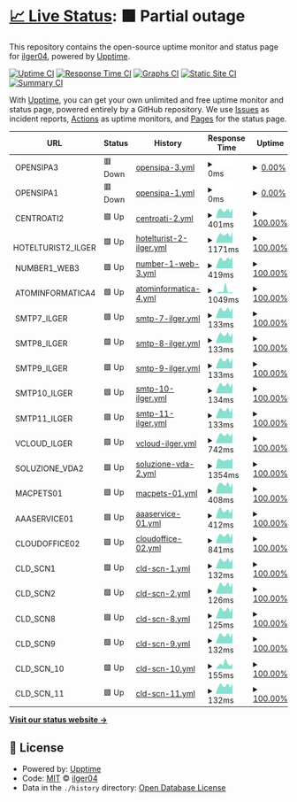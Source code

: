 # [📈 Live Status](https://ilger04.github.io/Uptime): <!--live status--> **🟧 Partial outage**

This repository contains the open-source uptime monitor and status page for [ilger04](https://ilger04.github.io/Uptime), powered by [Upptime](https://github.com/upptime/upptime).

[![Uptime CI](https://github.com/ilger04/Uptime/workflows/Uptime%20CI/badge.svg)](https://github.com/ilger04/Uptime/actions?query=workflow%3A%22Uptime+CI%22)
[![Response Time CI](https://github.com/ilger04/Uptime/workflows/Response%20Time%20CI/badge.svg)](https://github.com/ilger04/Uptime/actions?query=workflow%3A%22Response+Time+CI%22)
[![Graphs CI](https://github.com/ilger04/Uptime/workflows/Graphs%20CI/badge.svg)](https://github.com/ilger04/Uptime/actions?query=workflow%3A%22Graphs+CI%22)
[![Static Site CI](https://github.com/ilger04/Uptime/workflows/Static%20Site%20CI/badge.svg)](https://github.com/ilger04/Uptime/actions?query=workflow%3A%22Static+Site+CI%22)
[![Summary CI](https://github.com/ilger04/Uptime/workflows/Summary%20CI/badge.svg)](https://github.com/ilger04/Uptime/actions?query=workflow%3A%22Summary+CI%22)

With [Upptime](https://upptime.js.org), you can get your own unlimited and free uptime monitor and status page, powered entirely by a GitHub repository. We use [Issues](https://github.com/ilger04/Uptime/issues) as incident reports, [Actions](https://github.com/ilger04/Uptime/actions) as uptime monitors, and [Pages](https://ilger04.github.io/Uptime) for the status page.

<!--start: status pages-->
<!-- This summary is generated by Upptime (https://github.com/upptime/upptime) -->
<!-- Do not edit this manually, your changes will be overwritten -->
<!-- prettier-ignore -->
| URL | Status | History | Response Time | Uptime |
| --- | ------ | ------- | ------------- | ------ |
| <img alt="" src="https://icons.duckduckgo.com/ip3/null.ico" height="13"> OPENSIPA3 | 🟥 Down | [opensipa-3.yml](https://github.com/ilger04/Uptime/commits/HEAD/history/opensipa-3.yml) | <details><summary><img alt="Response time graph" src="./graphs/opensipa-3/response-time-week.png" height="20"> 0ms</summary><br><a href="https://ilger04.github.io/Uptime/history/opensipa-3"><img alt="Response time 1653" src="https://img.shields.io/endpoint?url=https%3A%2F%2Fraw.githubusercontent.com%2Filger04%2FUptime%2FHEAD%2Fapi%2Fopensipa-3%2Fresponse-time.json"></a><br><a href="https://ilger04.github.io/Uptime/history/opensipa-3"><img alt="24-hour response time 0" src="https://img.shields.io/endpoint?url=https%3A%2F%2Fraw.githubusercontent.com%2Filger04%2FUptime%2FHEAD%2Fapi%2Fopensipa-3%2Fresponse-time-day.json"></a><br><a href="https://ilger04.github.io/Uptime/history/opensipa-3"><img alt="7-day response time 0" src="https://img.shields.io/endpoint?url=https%3A%2F%2Fraw.githubusercontent.com%2Filger04%2FUptime%2FHEAD%2Fapi%2Fopensipa-3%2Fresponse-time-week.json"></a><br><a href="https://ilger04.github.io/Uptime/history/opensipa-3"><img alt="30-day response time 0" src="https://img.shields.io/endpoint?url=https%3A%2F%2Fraw.githubusercontent.com%2Filger04%2FUptime%2FHEAD%2Fapi%2Fopensipa-3%2Fresponse-time-month.json"></a><br><a href="https://ilger04.github.io/Uptime/history/opensipa-3"><img alt="1-year response time 1799" src="https://img.shields.io/endpoint?url=https%3A%2F%2Fraw.githubusercontent.com%2Filger04%2FUptime%2FHEAD%2Fapi%2Fopensipa-3%2Fresponse-time-year.json"></a></details> | <details><summary><a href="https://ilger04.github.io/Uptime/history/opensipa-3">0.00%</a></summary><a href="https://ilger04.github.io/Uptime/history/opensipa-3"><img alt="All-time uptime 26.73%" src="https://img.shields.io/endpoint?url=https%3A%2F%2Fraw.githubusercontent.com%2Filger04%2FUptime%2FHEAD%2Fapi%2Fopensipa-3%2Fuptime.json"></a><br><a href="https://ilger04.github.io/Uptime/history/opensipa-3"><img alt="24-hour uptime 0.00%" src="https://img.shields.io/endpoint?url=https%3A%2F%2Fraw.githubusercontent.com%2Filger04%2FUptime%2FHEAD%2Fapi%2Fopensipa-3%2Fuptime-day.json"></a><br><a href="https://ilger04.github.io/Uptime/history/opensipa-3"><img alt="7-day uptime 0.00%" src="https://img.shields.io/endpoint?url=https%3A%2F%2Fraw.githubusercontent.com%2Filger04%2FUptime%2FHEAD%2Fapi%2Fopensipa-3%2Fuptime-week.json"></a><br><a href="https://ilger04.github.io/Uptime/history/opensipa-3"><img alt="30-day uptime 1.38%" src="https://img.shields.io/endpoint?url=https%3A%2F%2Fraw.githubusercontent.com%2Filger04%2FUptime%2FHEAD%2Fapi%2Fopensipa-3%2Fuptime-month.json"></a><br><a href="https://ilger04.github.io/Uptime/history/opensipa-3"><img alt="1-year uptime 0.39%" src="https://img.shields.io/endpoint?url=https%3A%2F%2Fraw.githubusercontent.com%2Filger04%2FUptime%2FHEAD%2Fapi%2Fopensipa-3%2Fuptime-year.json"></a></details>
| <img alt="" src="https://icons.duckduckgo.com/ip3/null.ico" height="13"> OPENSIPA1 | 🟥 Down | [opensipa-1.yml](https://github.com/ilger04/Uptime/commits/HEAD/history/opensipa-1.yml) | <details><summary><img alt="Response time graph" src="./graphs/opensipa-1/response-time-week.png" height="20"> 0ms</summary><br><a href="https://ilger04.github.io/Uptime/history/opensipa-1"><img alt="Response time 500" src="https://img.shields.io/endpoint?url=https%3A%2F%2Fraw.githubusercontent.com%2Filger04%2FUptime%2FHEAD%2Fapi%2Fopensipa-1%2Fresponse-time.json"></a><br><a href="https://ilger04.github.io/Uptime/history/opensipa-1"><img alt="24-hour response time 0" src="https://img.shields.io/endpoint?url=https%3A%2F%2Fraw.githubusercontent.com%2Filger04%2FUptime%2FHEAD%2Fapi%2Fopensipa-1%2Fresponse-time-day.json"></a><br><a href="https://ilger04.github.io/Uptime/history/opensipa-1"><img alt="7-day response time 0" src="https://img.shields.io/endpoint?url=https%3A%2F%2Fraw.githubusercontent.com%2Filger04%2FUptime%2FHEAD%2Fapi%2Fopensipa-1%2Fresponse-time-week.json"></a><br><a href="https://ilger04.github.io/Uptime/history/opensipa-1"><img alt="30-day response time 0" src="https://img.shields.io/endpoint?url=https%3A%2F%2Fraw.githubusercontent.com%2Filger04%2FUptime%2FHEAD%2Fapi%2Fopensipa-1%2Fresponse-time-month.json"></a><br><a href="https://ilger04.github.io/Uptime/history/opensipa-1"><img alt="1-year response time 485" src="https://img.shields.io/endpoint?url=https%3A%2F%2Fraw.githubusercontent.com%2Filger04%2FUptime%2FHEAD%2Fapi%2Fopensipa-1%2Fresponse-time-year.json"></a></details> | <details><summary><a href="https://ilger04.github.io/Uptime/history/opensipa-1">0.00%</a></summary><a href="https://ilger04.github.io/Uptime/history/opensipa-1"><img alt="All-time uptime 42.83%" src="https://img.shields.io/endpoint?url=https%3A%2F%2Fraw.githubusercontent.com%2Filger04%2FUptime%2FHEAD%2Fapi%2Fopensipa-1%2Fuptime.json"></a><br><a href="https://ilger04.github.io/Uptime/history/opensipa-1"><img alt="24-hour uptime 0.00%" src="https://img.shields.io/endpoint?url=https%3A%2F%2Fraw.githubusercontent.com%2Filger04%2FUptime%2FHEAD%2Fapi%2Fopensipa-1%2Fuptime-day.json"></a><br><a href="https://ilger04.github.io/Uptime/history/opensipa-1"><img alt="7-day uptime 0.00%" src="https://img.shields.io/endpoint?url=https%3A%2F%2Fraw.githubusercontent.com%2Filger04%2FUptime%2FHEAD%2Fapi%2Fopensipa-1%2Fuptime-week.json"></a><br><a href="https://ilger04.github.io/Uptime/history/opensipa-1"><img alt="30-day uptime 1.38%" src="https://img.shields.io/endpoint?url=https%3A%2F%2Fraw.githubusercontent.com%2Filger04%2FUptime%2FHEAD%2Fapi%2Fopensipa-1%2Fuptime-month.json"></a><br><a href="https://ilger04.github.io/Uptime/history/opensipa-1"><img alt="1-year uptime 22.28%" src="https://img.shields.io/endpoint?url=https%3A%2F%2Fraw.githubusercontent.com%2Filger04%2FUptime%2FHEAD%2Fapi%2Fopensipa-1%2Fuptime-year.json"></a></details>
| <img alt="" src="https://icons.duckduckgo.com/ip3/null.ico" height="13"> CENTROATI2 | 🟩 Up | [centroati-2.yml](https://github.com/ilger04/Uptime/commits/HEAD/history/centroati-2.yml) | <details><summary><img alt="Response time graph" src="./graphs/centroati-2/response-time-week.png" height="20"> 401ms</summary><br><a href="https://ilger04.github.io/Uptime/history/centroati-2"><img alt="Response time 439" src="https://img.shields.io/endpoint?url=https%3A%2F%2Fraw.githubusercontent.com%2Filger04%2FUptime%2FHEAD%2Fapi%2Fcentroati-2%2Fresponse-time.json"></a><br><a href="https://ilger04.github.io/Uptime/history/centroati-2"><img alt="24-hour response time 308" src="https://img.shields.io/endpoint?url=https%3A%2F%2Fraw.githubusercontent.com%2Filger04%2FUptime%2FHEAD%2Fapi%2Fcentroati-2%2Fresponse-time-day.json"></a><br><a href="https://ilger04.github.io/Uptime/history/centroati-2"><img alt="7-day response time 401" src="https://img.shields.io/endpoint?url=https%3A%2F%2Fraw.githubusercontent.com%2Filger04%2FUptime%2FHEAD%2Fapi%2Fcentroati-2%2Fresponse-time-week.json"></a><br><a href="https://ilger04.github.io/Uptime/history/centroati-2"><img alt="30-day response time 413" src="https://img.shields.io/endpoint?url=https%3A%2F%2Fraw.githubusercontent.com%2Filger04%2FUptime%2FHEAD%2Fapi%2Fcentroati-2%2Fresponse-time-month.json"></a><br><a href="https://ilger04.github.io/Uptime/history/centroati-2"><img alt="1-year response time 425" src="https://img.shields.io/endpoint?url=https%3A%2F%2Fraw.githubusercontent.com%2Filger04%2FUptime%2FHEAD%2Fapi%2Fcentroati-2%2Fresponse-time-year.json"></a></details> | <details><summary><a href="https://ilger04.github.io/Uptime/history/centroati-2">100.00%</a></summary><a href="https://ilger04.github.io/Uptime/history/centroati-2"><img alt="All-time uptime 99.82%" src="https://img.shields.io/endpoint?url=https%3A%2F%2Fraw.githubusercontent.com%2Filger04%2FUptime%2FHEAD%2Fapi%2Fcentroati-2%2Fuptime.json"></a><br><a href="https://ilger04.github.io/Uptime/history/centroati-2"><img alt="24-hour uptime 100.00%" src="https://img.shields.io/endpoint?url=https%3A%2F%2Fraw.githubusercontent.com%2Filger04%2FUptime%2FHEAD%2Fapi%2Fcentroati-2%2Fuptime-day.json"></a><br><a href="https://ilger04.github.io/Uptime/history/centroati-2"><img alt="7-day uptime 100.00%" src="https://img.shields.io/endpoint?url=https%3A%2F%2Fraw.githubusercontent.com%2Filger04%2FUptime%2FHEAD%2Fapi%2Fcentroati-2%2Fuptime-week.json"></a><br><a href="https://ilger04.github.io/Uptime/history/centroati-2"><img alt="30-day uptime 100.00%" src="https://img.shields.io/endpoint?url=https%3A%2F%2Fraw.githubusercontent.com%2Filger04%2FUptime%2FHEAD%2Fapi%2Fcentroati-2%2Fuptime-month.json"></a><br><a href="https://ilger04.github.io/Uptime/history/centroati-2"><img alt="1-year uptime 99.75%" src="https://img.shields.io/endpoint?url=https%3A%2F%2Fraw.githubusercontent.com%2Filger04%2FUptime%2FHEAD%2Fapi%2Fcentroati-2%2Fuptime-year.json"></a></details>
| <img alt="" src="https://icons.duckduckgo.com/ip3/null.ico" height="13"> HOTELTURIST2_ILGER | 🟩 Up | [hotelturist-2-ilger.yml](https://github.com/ilger04/Uptime/commits/HEAD/history/hotelturist-2-ilger.yml) | <details><summary><img alt="Response time graph" src="./graphs/hotelturist-2-ilger/response-time-week.png" height="20"> 1171ms</summary><br><a href="https://ilger04.github.io/Uptime/history/hotelturist-2-ilger"><img alt="Response time 1132" src="https://img.shields.io/endpoint?url=https%3A%2F%2Fraw.githubusercontent.com%2Filger04%2FUptime%2FHEAD%2Fapi%2Fhotelturist-2-ilger%2Fresponse-time.json"></a><br><a href="https://ilger04.github.io/Uptime/history/hotelturist-2-ilger"><img alt="24-hour response time 921" src="https://img.shields.io/endpoint?url=https%3A%2F%2Fraw.githubusercontent.com%2Filger04%2FUptime%2FHEAD%2Fapi%2Fhotelturist-2-ilger%2Fresponse-time-day.json"></a><br><a href="https://ilger04.github.io/Uptime/history/hotelturist-2-ilger"><img alt="7-day response time 1171" src="https://img.shields.io/endpoint?url=https%3A%2F%2Fraw.githubusercontent.com%2Filger04%2FUptime%2FHEAD%2Fapi%2Fhotelturist-2-ilger%2Fresponse-time-week.json"></a><br><a href="https://ilger04.github.io/Uptime/history/hotelturist-2-ilger"><img alt="30-day response time 1102" src="https://img.shields.io/endpoint?url=https%3A%2F%2Fraw.githubusercontent.com%2Filger04%2FUptime%2FHEAD%2Fapi%2Fhotelturist-2-ilger%2Fresponse-time-month.json"></a><br><a href="https://ilger04.github.io/Uptime/history/hotelturist-2-ilger"><img alt="1-year response time 1121" src="https://img.shields.io/endpoint?url=https%3A%2F%2Fraw.githubusercontent.com%2Filger04%2FUptime%2FHEAD%2Fapi%2Fhotelturist-2-ilger%2Fresponse-time-year.json"></a></details> | <details><summary><a href="https://ilger04.github.io/Uptime/history/hotelturist-2-ilger">100.00%</a></summary><a href="https://ilger04.github.io/Uptime/history/hotelturist-2-ilger"><img alt="All-time uptime 99.73%" src="https://img.shields.io/endpoint?url=https%3A%2F%2Fraw.githubusercontent.com%2Filger04%2FUptime%2FHEAD%2Fapi%2Fhotelturist-2-ilger%2Fuptime.json"></a><br><a href="https://ilger04.github.io/Uptime/history/hotelturist-2-ilger"><img alt="24-hour uptime 100.00%" src="https://img.shields.io/endpoint?url=https%3A%2F%2Fraw.githubusercontent.com%2Filger04%2FUptime%2FHEAD%2Fapi%2Fhotelturist-2-ilger%2Fuptime-day.json"></a><br><a href="https://ilger04.github.io/Uptime/history/hotelturist-2-ilger"><img alt="7-day uptime 100.00%" src="https://img.shields.io/endpoint?url=https%3A%2F%2Fraw.githubusercontent.com%2Filger04%2FUptime%2FHEAD%2Fapi%2Fhotelturist-2-ilger%2Fuptime-week.json"></a><br><a href="https://ilger04.github.io/Uptime/history/hotelturist-2-ilger"><img alt="30-day uptime 100.00%" src="https://img.shields.io/endpoint?url=https%3A%2F%2Fraw.githubusercontent.com%2Filger04%2FUptime%2FHEAD%2Fapi%2Fhotelturist-2-ilger%2Fuptime-month.json"></a><br><a href="https://ilger04.github.io/Uptime/history/hotelturist-2-ilger"><img alt="1-year uptime 99.63%" src="https://img.shields.io/endpoint?url=https%3A%2F%2Fraw.githubusercontent.com%2Filger04%2FUptime%2FHEAD%2Fapi%2Fhotelturist-2-ilger%2Fuptime-year.json"></a></details>
| <img alt="" src="https://icons.duckduckgo.com/ip3/null.ico" height="13"> NUMBER1_WEB3 | 🟩 Up | [number-1-web-3.yml](https://github.com/ilger04/Uptime/commits/HEAD/history/number-1-web-3.yml) | <details><summary><img alt="Response time graph" src="./graphs/number-1-web-3/response-time-week.png" height="20"> 419ms</summary><br><a href="https://ilger04.github.io/Uptime/history/number-1-web-3"><img alt="Response time 444" src="https://img.shields.io/endpoint?url=https%3A%2F%2Fraw.githubusercontent.com%2Filger04%2FUptime%2FHEAD%2Fapi%2Fnumber-1-web-3%2Fresponse-time.json"></a><br><a href="https://ilger04.github.io/Uptime/history/number-1-web-3"><img alt="24-hour response time 391" src="https://img.shields.io/endpoint?url=https%3A%2F%2Fraw.githubusercontent.com%2Filger04%2FUptime%2FHEAD%2Fapi%2Fnumber-1-web-3%2Fresponse-time-day.json"></a><br><a href="https://ilger04.github.io/Uptime/history/number-1-web-3"><img alt="7-day response time 419" src="https://img.shields.io/endpoint?url=https%3A%2F%2Fraw.githubusercontent.com%2Filger04%2FUptime%2FHEAD%2Fapi%2Fnumber-1-web-3%2Fresponse-time-week.json"></a><br><a href="https://ilger04.github.io/Uptime/history/number-1-web-3"><img alt="30-day response time 424" src="https://img.shields.io/endpoint?url=https%3A%2F%2Fraw.githubusercontent.com%2Filger04%2FUptime%2FHEAD%2Fapi%2Fnumber-1-web-3%2Fresponse-time-month.json"></a><br><a href="https://ilger04.github.io/Uptime/history/number-1-web-3"><img alt="1-year response time 426" src="https://img.shields.io/endpoint?url=https%3A%2F%2Fraw.githubusercontent.com%2Filger04%2FUptime%2FHEAD%2Fapi%2Fnumber-1-web-3%2Fresponse-time-year.json"></a></details> | <details><summary><a href="https://ilger04.github.io/Uptime/history/number-1-web-3">100.00%</a></summary><a href="https://ilger04.github.io/Uptime/history/number-1-web-3"><img alt="All-time uptime 99.85%" src="https://img.shields.io/endpoint?url=https%3A%2F%2Fraw.githubusercontent.com%2Filger04%2FUptime%2FHEAD%2Fapi%2Fnumber-1-web-3%2Fuptime.json"></a><br><a href="https://ilger04.github.io/Uptime/history/number-1-web-3"><img alt="24-hour uptime 100.00%" src="https://img.shields.io/endpoint?url=https%3A%2F%2Fraw.githubusercontent.com%2Filger04%2FUptime%2FHEAD%2Fapi%2Fnumber-1-web-3%2Fuptime-day.json"></a><br><a href="https://ilger04.github.io/Uptime/history/number-1-web-3"><img alt="7-day uptime 100.00%" src="https://img.shields.io/endpoint?url=https%3A%2F%2Fraw.githubusercontent.com%2Filger04%2FUptime%2FHEAD%2Fapi%2Fnumber-1-web-3%2Fuptime-week.json"></a><br><a href="https://ilger04.github.io/Uptime/history/number-1-web-3"><img alt="30-day uptime 100.00%" src="https://img.shields.io/endpoint?url=https%3A%2F%2Fraw.githubusercontent.com%2Filger04%2FUptime%2FHEAD%2Fapi%2Fnumber-1-web-3%2Fuptime-month.json"></a><br><a href="https://ilger04.github.io/Uptime/history/number-1-web-3"><img alt="1-year uptime 99.80%" src="https://img.shields.io/endpoint?url=https%3A%2F%2Fraw.githubusercontent.com%2Filger04%2FUptime%2FHEAD%2Fapi%2Fnumber-1-web-3%2Fuptime-year.json"></a></details>
| <img alt="" src="https://icons.duckduckgo.com/ip3/null.ico" height="13"> ATOMINFORMATICA4 | 🟩 Up | [atominformatica-4.yml](https://github.com/ilger04/Uptime/commits/HEAD/history/atominformatica-4.yml) | <details><summary><img alt="Response time graph" src="./graphs/atominformatica-4/response-time-week.png" height="20"> 1049ms</summary><br><a href="https://ilger04.github.io/Uptime/history/atominformatica-4"><img alt="Response time 1207" src="https://img.shields.io/endpoint?url=https%3A%2F%2Fraw.githubusercontent.com%2Filger04%2FUptime%2FHEAD%2Fapi%2Fatominformatica-4%2Fresponse-time.json"></a><br><a href="https://ilger04.github.io/Uptime/history/atominformatica-4"><img alt="24-hour response time 461" src="https://img.shields.io/endpoint?url=https%3A%2F%2Fraw.githubusercontent.com%2Filger04%2FUptime%2FHEAD%2Fapi%2Fatominformatica-4%2Fresponse-time-day.json"></a><br><a href="https://ilger04.github.io/Uptime/history/atominformatica-4"><img alt="7-day response time 1049" src="https://img.shields.io/endpoint?url=https%3A%2F%2Fraw.githubusercontent.com%2Filger04%2FUptime%2FHEAD%2Fapi%2Fatominformatica-4%2Fresponse-time-week.json"></a><br><a href="https://ilger04.github.io/Uptime/history/atominformatica-4"><img alt="30-day response time 578" src="https://img.shields.io/endpoint?url=https%3A%2F%2Fraw.githubusercontent.com%2Filger04%2FUptime%2FHEAD%2Fapi%2Fatominformatica-4%2Fresponse-time-month.json"></a><br><a href="https://ilger04.github.io/Uptime/history/atominformatica-4"><img alt="1-year response time 932" src="https://img.shields.io/endpoint?url=https%3A%2F%2Fraw.githubusercontent.com%2Filger04%2FUptime%2FHEAD%2Fapi%2Fatominformatica-4%2Fresponse-time-year.json"></a></details> | <details><summary><a href="https://ilger04.github.io/Uptime/history/atominformatica-4">100.00%</a></summary><a href="https://ilger04.github.io/Uptime/history/atominformatica-4"><img alt="All-time uptime 99.81%" src="https://img.shields.io/endpoint?url=https%3A%2F%2Fraw.githubusercontent.com%2Filger04%2FUptime%2FHEAD%2Fapi%2Fatominformatica-4%2Fuptime.json"></a><br><a href="https://ilger04.github.io/Uptime/history/atominformatica-4"><img alt="24-hour uptime 100.00%" src="https://img.shields.io/endpoint?url=https%3A%2F%2Fraw.githubusercontent.com%2Filger04%2FUptime%2FHEAD%2Fapi%2Fatominformatica-4%2Fuptime-day.json"></a><br><a href="https://ilger04.github.io/Uptime/history/atominformatica-4"><img alt="7-day uptime 100.00%" src="https://img.shields.io/endpoint?url=https%3A%2F%2Fraw.githubusercontent.com%2Filger04%2FUptime%2FHEAD%2Fapi%2Fatominformatica-4%2Fuptime-week.json"></a><br><a href="https://ilger04.github.io/Uptime/history/atominformatica-4"><img alt="30-day uptime 100.00%" src="https://img.shields.io/endpoint?url=https%3A%2F%2Fraw.githubusercontent.com%2Filger04%2FUptime%2FHEAD%2Fapi%2Fatominformatica-4%2Fuptime-month.json"></a><br><a href="https://ilger04.github.io/Uptime/history/atominformatica-4"><img alt="1-year uptime 99.75%" src="https://img.shields.io/endpoint?url=https%3A%2F%2Fraw.githubusercontent.com%2Filger04%2FUptime%2FHEAD%2Fapi%2Fatominformatica-4%2Fuptime-year.json"></a></details>
| <img alt="" src="https://icons.duckduckgo.com/ip3/null.ico" height="13"> SMTP7_ILGER | 🟩 Up | [smtp-7-ilger.yml](https://github.com/ilger04/Uptime/commits/HEAD/history/smtp-7-ilger.yml) | <details><summary><img alt="Response time graph" src="./graphs/smtp-7-ilger/response-time-week.png" height="20"> 133ms</summary><br><a href="https://ilger04.github.io/Uptime/history/smtp-7-ilger"><img alt="Response time 156" src="https://img.shields.io/endpoint?url=https%3A%2F%2Fraw.githubusercontent.com%2Filger04%2FUptime%2FHEAD%2Fapi%2Fsmtp-7-ilger%2Fresponse-time.json"></a><br><a href="https://ilger04.github.io/Uptime/history/smtp-7-ilger"><img alt="24-hour response time 95" src="https://img.shields.io/endpoint?url=https%3A%2F%2Fraw.githubusercontent.com%2Filger04%2FUptime%2FHEAD%2Fapi%2Fsmtp-7-ilger%2Fresponse-time-day.json"></a><br><a href="https://ilger04.github.io/Uptime/history/smtp-7-ilger"><img alt="7-day response time 133" src="https://img.shields.io/endpoint?url=https%3A%2F%2Fraw.githubusercontent.com%2Filger04%2FUptime%2FHEAD%2Fapi%2Fsmtp-7-ilger%2Fresponse-time-week.json"></a><br><a href="https://ilger04.github.io/Uptime/history/smtp-7-ilger"><img alt="30-day response time 127" src="https://img.shields.io/endpoint?url=https%3A%2F%2Fraw.githubusercontent.com%2Filger04%2FUptime%2FHEAD%2Fapi%2Fsmtp-7-ilger%2Fresponse-time-month.json"></a><br><a href="https://ilger04.github.io/Uptime/history/smtp-7-ilger"><img alt="1-year response time 126" src="https://img.shields.io/endpoint?url=https%3A%2F%2Fraw.githubusercontent.com%2Filger04%2FUptime%2FHEAD%2Fapi%2Fsmtp-7-ilger%2Fresponse-time-year.json"></a></details> | <details><summary><a href="https://ilger04.github.io/Uptime/history/smtp-7-ilger">100.00%</a></summary><a href="https://ilger04.github.io/Uptime/history/smtp-7-ilger"><img alt="All-time uptime 99.85%" src="https://img.shields.io/endpoint?url=https%3A%2F%2Fraw.githubusercontent.com%2Filger04%2FUptime%2FHEAD%2Fapi%2Fsmtp-7-ilger%2Fuptime.json"></a><br><a href="https://ilger04.github.io/Uptime/history/smtp-7-ilger"><img alt="24-hour uptime 100.00%" src="https://img.shields.io/endpoint?url=https%3A%2F%2Fraw.githubusercontent.com%2Filger04%2FUptime%2FHEAD%2Fapi%2Fsmtp-7-ilger%2Fuptime-day.json"></a><br><a href="https://ilger04.github.io/Uptime/history/smtp-7-ilger"><img alt="7-day uptime 100.00%" src="https://img.shields.io/endpoint?url=https%3A%2F%2Fraw.githubusercontent.com%2Filger04%2FUptime%2FHEAD%2Fapi%2Fsmtp-7-ilger%2Fuptime-week.json"></a><br><a href="https://ilger04.github.io/Uptime/history/smtp-7-ilger"><img alt="30-day uptime 100.00%" src="https://img.shields.io/endpoint?url=https%3A%2F%2Fraw.githubusercontent.com%2Filger04%2FUptime%2FHEAD%2Fapi%2Fsmtp-7-ilger%2Fuptime-month.json"></a><br><a href="https://ilger04.github.io/Uptime/history/smtp-7-ilger"><img alt="1-year uptime 99.80%" src="https://img.shields.io/endpoint?url=https%3A%2F%2Fraw.githubusercontent.com%2Filger04%2FUptime%2FHEAD%2Fapi%2Fsmtp-7-ilger%2Fuptime-year.json"></a></details>
| <img alt="" src="https://icons.duckduckgo.com/ip3/null.ico" height="13"> SMTP8_ILGER | 🟩 Up | [smtp-8-ilger.yml](https://github.com/ilger04/Uptime/commits/HEAD/history/smtp-8-ilger.yml) | <details><summary><img alt="Response time graph" src="./graphs/smtp-8-ilger/response-time-week.png" height="20"> 133ms</summary><br><a href="https://ilger04.github.io/Uptime/history/smtp-8-ilger"><img alt="Response time 154" src="https://img.shields.io/endpoint?url=https%3A%2F%2Fraw.githubusercontent.com%2Filger04%2FUptime%2FHEAD%2Fapi%2Fsmtp-8-ilger%2Fresponse-time.json"></a><br><a href="https://ilger04.github.io/Uptime/history/smtp-8-ilger"><img alt="24-hour response time 97" src="https://img.shields.io/endpoint?url=https%3A%2F%2Fraw.githubusercontent.com%2Filger04%2FUptime%2FHEAD%2Fapi%2Fsmtp-8-ilger%2Fresponse-time-day.json"></a><br><a href="https://ilger04.github.io/Uptime/history/smtp-8-ilger"><img alt="7-day response time 133" src="https://img.shields.io/endpoint?url=https%3A%2F%2Fraw.githubusercontent.com%2Filger04%2FUptime%2FHEAD%2Fapi%2Fsmtp-8-ilger%2Fresponse-time-week.json"></a><br><a href="https://ilger04.github.io/Uptime/history/smtp-8-ilger"><img alt="30-day response time 127" src="https://img.shields.io/endpoint?url=https%3A%2F%2Fraw.githubusercontent.com%2Filger04%2FUptime%2FHEAD%2Fapi%2Fsmtp-8-ilger%2Fresponse-time-month.json"></a><br><a href="https://ilger04.github.io/Uptime/history/smtp-8-ilger"><img alt="1-year response time 126" src="https://img.shields.io/endpoint?url=https%3A%2F%2Fraw.githubusercontent.com%2Filger04%2FUptime%2FHEAD%2Fapi%2Fsmtp-8-ilger%2Fresponse-time-year.json"></a></details> | <details><summary><a href="https://ilger04.github.io/Uptime/history/smtp-8-ilger">100.00%</a></summary><a href="https://ilger04.github.io/Uptime/history/smtp-8-ilger"><img alt="All-time uptime 99.84%" src="https://img.shields.io/endpoint?url=https%3A%2F%2Fraw.githubusercontent.com%2Filger04%2FUptime%2FHEAD%2Fapi%2Fsmtp-8-ilger%2Fuptime.json"></a><br><a href="https://ilger04.github.io/Uptime/history/smtp-8-ilger"><img alt="24-hour uptime 100.00%" src="https://img.shields.io/endpoint?url=https%3A%2F%2Fraw.githubusercontent.com%2Filger04%2FUptime%2FHEAD%2Fapi%2Fsmtp-8-ilger%2Fuptime-day.json"></a><br><a href="https://ilger04.github.io/Uptime/history/smtp-8-ilger"><img alt="7-day uptime 100.00%" src="https://img.shields.io/endpoint?url=https%3A%2F%2Fraw.githubusercontent.com%2Filger04%2FUptime%2FHEAD%2Fapi%2Fsmtp-8-ilger%2Fuptime-week.json"></a><br><a href="https://ilger04.github.io/Uptime/history/smtp-8-ilger"><img alt="30-day uptime 100.00%" src="https://img.shields.io/endpoint?url=https%3A%2F%2Fraw.githubusercontent.com%2Filger04%2FUptime%2FHEAD%2Fapi%2Fsmtp-8-ilger%2Fuptime-month.json"></a><br><a href="https://ilger04.github.io/Uptime/history/smtp-8-ilger"><img alt="1-year uptime 99.78%" src="https://img.shields.io/endpoint?url=https%3A%2F%2Fraw.githubusercontent.com%2Filger04%2FUptime%2FHEAD%2Fapi%2Fsmtp-8-ilger%2Fuptime-year.json"></a></details>
| <img alt="" src="https://icons.duckduckgo.com/ip3/null.ico" height="13"> SMTP9_ILGER | 🟩 Up | [smtp-9-ilger.yml](https://github.com/ilger04/Uptime/commits/HEAD/history/smtp-9-ilger.yml) | <details><summary><img alt="Response time graph" src="./graphs/smtp-9-ilger/response-time-week.png" height="20"> 133ms</summary><br><a href="https://ilger04.github.io/Uptime/history/smtp-9-ilger"><img alt="Response time 152" src="https://img.shields.io/endpoint?url=https%3A%2F%2Fraw.githubusercontent.com%2Filger04%2FUptime%2FHEAD%2Fapi%2Fsmtp-9-ilger%2Fresponse-time.json"></a><br><a href="https://ilger04.github.io/Uptime/history/smtp-9-ilger"><img alt="24-hour response time 94" src="https://img.shields.io/endpoint?url=https%3A%2F%2Fraw.githubusercontent.com%2Filger04%2FUptime%2FHEAD%2Fapi%2Fsmtp-9-ilger%2Fresponse-time-day.json"></a><br><a href="https://ilger04.github.io/Uptime/history/smtp-9-ilger"><img alt="7-day response time 133" src="https://img.shields.io/endpoint?url=https%3A%2F%2Fraw.githubusercontent.com%2Filger04%2FUptime%2FHEAD%2Fapi%2Fsmtp-9-ilger%2Fresponse-time-week.json"></a><br><a href="https://ilger04.github.io/Uptime/history/smtp-9-ilger"><img alt="30-day response time 133" src="https://img.shields.io/endpoint?url=https%3A%2F%2Fraw.githubusercontent.com%2Filger04%2FUptime%2FHEAD%2Fapi%2Fsmtp-9-ilger%2Fresponse-time-month.json"></a><br><a href="https://ilger04.github.io/Uptime/history/smtp-9-ilger"><img alt="1-year response time 127" src="https://img.shields.io/endpoint?url=https%3A%2F%2Fraw.githubusercontent.com%2Filger04%2FUptime%2FHEAD%2Fapi%2Fsmtp-9-ilger%2Fresponse-time-year.json"></a></details> | <details><summary><a href="https://ilger04.github.io/Uptime/history/smtp-9-ilger">100.00%</a></summary><a href="https://ilger04.github.io/Uptime/history/smtp-9-ilger"><img alt="All-time uptime 99.84%" src="https://img.shields.io/endpoint?url=https%3A%2F%2Fraw.githubusercontent.com%2Filger04%2FUptime%2FHEAD%2Fapi%2Fsmtp-9-ilger%2Fuptime.json"></a><br><a href="https://ilger04.github.io/Uptime/history/smtp-9-ilger"><img alt="24-hour uptime 100.00%" src="https://img.shields.io/endpoint?url=https%3A%2F%2Fraw.githubusercontent.com%2Filger04%2FUptime%2FHEAD%2Fapi%2Fsmtp-9-ilger%2Fuptime-day.json"></a><br><a href="https://ilger04.github.io/Uptime/history/smtp-9-ilger"><img alt="7-day uptime 100.00%" src="https://img.shields.io/endpoint?url=https%3A%2F%2Fraw.githubusercontent.com%2Filger04%2FUptime%2FHEAD%2Fapi%2Fsmtp-9-ilger%2Fuptime-week.json"></a><br><a href="https://ilger04.github.io/Uptime/history/smtp-9-ilger"><img alt="30-day uptime 100.00%" src="https://img.shields.io/endpoint?url=https%3A%2F%2Fraw.githubusercontent.com%2Filger04%2FUptime%2FHEAD%2Fapi%2Fsmtp-9-ilger%2Fuptime-month.json"></a><br><a href="https://ilger04.github.io/Uptime/history/smtp-9-ilger"><img alt="1-year uptime 99.79%" src="https://img.shields.io/endpoint?url=https%3A%2F%2Fraw.githubusercontent.com%2Filger04%2FUptime%2FHEAD%2Fapi%2Fsmtp-9-ilger%2Fuptime-year.json"></a></details>
| <img alt="" src="https://icons.duckduckgo.com/ip3/null.ico" height="13"> SMTP10_ILGER | 🟩 Up | [smtp-10-ilger.yml](https://github.com/ilger04/Uptime/commits/HEAD/history/smtp-10-ilger.yml) | <details><summary><img alt="Response time graph" src="./graphs/smtp-10-ilger/response-time-week.png" height="20"> 134ms</summary><br><a href="https://ilger04.github.io/Uptime/history/smtp-10-ilger"><img alt="Response time 153" src="https://img.shields.io/endpoint?url=https%3A%2F%2Fraw.githubusercontent.com%2Filger04%2FUptime%2FHEAD%2Fapi%2Fsmtp-10-ilger%2Fresponse-time.json"></a><br><a href="https://ilger04.github.io/Uptime/history/smtp-10-ilger"><img alt="24-hour response time 96" src="https://img.shields.io/endpoint?url=https%3A%2F%2Fraw.githubusercontent.com%2Filger04%2FUptime%2FHEAD%2Fapi%2Fsmtp-10-ilger%2Fresponse-time-day.json"></a><br><a href="https://ilger04.github.io/Uptime/history/smtp-10-ilger"><img alt="7-day response time 134" src="https://img.shields.io/endpoint?url=https%3A%2F%2Fraw.githubusercontent.com%2Filger04%2FUptime%2FHEAD%2Fapi%2Fsmtp-10-ilger%2Fresponse-time-week.json"></a><br><a href="https://ilger04.github.io/Uptime/history/smtp-10-ilger"><img alt="30-day response time 127" src="https://img.shields.io/endpoint?url=https%3A%2F%2Fraw.githubusercontent.com%2Filger04%2FUptime%2FHEAD%2Fapi%2Fsmtp-10-ilger%2Fresponse-time-month.json"></a><br><a href="https://ilger04.github.io/Uptime/history/smtp-10-ilger"><img alt="1-year response time 126" src="https://img.shields.io/endpoint?url=https%3A%2F%2Fraw.githubusercontent.com%2Filger04%2FUptime%2FHEAD%2Fapi%2Fsmtp-10-ilger%2Fresponse-time-year.json"></a></details> | <details><summary><a href="https://ilger04.github.io/Uptime/history/smtp-10-ilger">100.00%</a></summary><a href="https://ilger04.github.io/Uptime/history/smtp-10-ilger"><img alt="All-time uptime 99.85%" src="https://img.shields.io/endpoint?url=https%3A%2F%2Fraw.githubusercontent.com%2Filger04%2FUptime%2FHEAD%2Fapi%2Fsmtp-10-ilger%2Fuptime.json"></a><br><a href="https://ilger04.github.io/Uptime/history/smtp-10-ilger"><img alt="24-hour uptime 100.00%" src="https://img.shields.io/endpoint?url=https%3A%2F%2Fraw.githubusercontent.com%2Filger04%2FUptime%2FHEAD%2Fapi%2Fsmtp-10-ilger%2Fuptime-day.json"></a><br><a href="https://ilger04.github.io/Uptime/history/smtp-10-ilger"><img alt="7-day uptime 100.00%" src="https://img.shields.io/endpoint?url=https%3A%2F%2Fraw.githubusercontent.com%2Filger04%2FUptime%2FHEAD%2Fapi%2Fsmtp-10-ilger%2Fuptime-week.json"></a><br><a href="https://ilger04.github.io/Uptime/history/smtp-10-ilger"><img alt="30-day uptime 100.00%" src="https://img.shields.io/endpoint?url=https%3A%2F%2Fraw.githubusercontent.com%2Filger04%2FUptime%2FHEAD%2Fapi%2Fsmtp-10-ilger%2Fuptime-month.json"></a><br><a href="https://ilger04.github.io/Uptime/history/smtp-10-ilger"><img alt="1-year uptime 99.79%" src="https://img.shields.io/endpoint?url=https%3A%2F%2Fraw.githubusercontent.com%2Filger04%2FUptime%2FHEAD%2Fapi%2Fsmtp-10-ilger%2Fuptime-year.json"></a></details>
| <img alt="" src="https://icons.duckduckgo.com/ip3/null.ico" height="13"> SMTP11_ILGER | 🟩 Up | [smtp-11-ilger.yml](https://github.com/ilger04/Uptime/commits/HEAD/history/smtp-11-ilger.yml) | <details><summary><img alt="Response time graph" src="./graphs/smtp-11-ilger/response-time-week.png" height="20"> 133ms</summary><br><a href="https://ilger04.github.io/Uptime/history/smtp-11-ilger"><img alt="Response time 152" src="https://img.shields.io/endpoint?url=https%3A%2F%2Fraw.githubusercontent.com%2Filger04%2FUptime%2FHEAD%2Fapi%2Fsmtp-11-ilger%2Fresponse-time.json"></a><br><a href="https://ilger04.github.io/Uptime/history/smtp-11-ilger"><img alt="24-hour response time 95" src="https://img.shields.io/endpoint?url=https%3A%2F%2Fraw.githubusercontent.com%2Filger04%2FUptime%2FHEAD%2Fapi%2Fsmtp-11-ilger%2Fresponse-time-day.json"></a><br><a href="https://ilger04.github.io/Uptime/history/smtp-11-ilger"><img alt="7-day response time 133" src="https://img.shields.io/endpoint?url=https%3A%2F%2Fraw.githubusercontent.com%2Filger04%2FUptime%2FHEAD%2Fapi%2Fsmtp-11-ilger%2Fresponse-time-week.json"></a><br><a href="https://ilger04.github.io/Uptime/history/smtp-11-ilger"><img alt="30-day response time 127" src="https://img.shields.io/endpoint?url=https%3A%2F%2Fraw.githubusercontent.com%2Filger04%2FUptime%2FHEAD%2Fapi%2Fsmtp-11-ilger%2Fresponse-time-month.json"></a><br><a href="https://ilger04.github.io/Uptime/history/smtp-11-ilger"><img alt="1-year response time 126" src="https://img.shields.io/endpoint?url=https%3A%2F%2Fraw.githubusercontent.com%2Filger04%2FUptime%2FHEAD%2Fapi%2Fsmtp-11-ilger%2Fresponse-time-year.json"></a></details> | <details><summary><a href="https://ilger04.github.io/Uptime/history/smtp-11-ilger">100.00%</a></summary><a href="https://ilger04.github.io/Uptime/history/smtp-11-ilger"><img alt="All-time uptime 99.85%" src="https://img.shields.io/endpoint?url=https%3A%2F%2Fraw.githubusercontent.com%2Filger04%2FUptime%2FHEAD%2Fapi%2Fsmtp-11-ilger%2Fuptime.json"></a><br><a href="https://ilger04.github.io/Uptime/history/smtp-11-ilger"><img alt="24-hour uptime 100.00%" src="https://img.shields.io/endpoint?url=https%3A%2F%2Fraw.githubusercontent.com%2Filger04%2FUptime%2FHEAD%2Fapi%2Fsmtp-11-ilger%2Fuptime-day.json"></a><br><a href="https://ilger04.github.io/Uptime/history/smtp-11-ilger"><img alt="7-day uptime 100.00%" src="https://img.shields.io/endpoint?url=https%3A%2F%2Fraw.githubusercontent.com%2Filger04%2FUptime%2FHEAD%2Fapi%2Fsmtp-11-ilger%2Fuptime-week.json"></a><br><a href="https://ilger04.github.io/Uptime/history/smtp-11-ilger"><img alt="30-day uptime 100.00%" src="https://img.shields.io/endpoint?url=https%3A%2F%2Fraw.githubusercontent.com%2Filger04%2FUptime%2FHEAD%2Fapi%2Fsmtp-11-ilger%2Fuptime-month.json"></a><br><a href="https://ilger04.github.io/Uptime/history/smtp-11-ilger"><img alt="1-year uptime 99.79%" src="https://img.shields.io/endpoint?url=https%3A%2F%2Fraw.githubusercontent.com%2Filger04%2FUptime%2FHEAD%2Fapi%2Fsmtp-11-ilger%2Fuptime-year.json"></a></details>
| <img alt="" src="https://icons.duckduckgo.com/ip3/null.ico" height="13"> VCLOUD_ILGER | 🟩 Up | [vcloud-ilger.yml](https://github.com/ilger04/Uptime/commits/HEAD/history/vcloud-ilger.yml) | <details><summary><img alt="Response time graph" src="./graphs/vcloud-ilger/response-time-week.png" height="20"> 742ms</summary><br><a href="https://ilger04.github.io/Uptime/history/vcloud-ilger"><img alt="Response time 692" src="https://img.shields.io/endpoint?url=https%3A%2F%2Fraw.githubusercontent.com%2Filger04%2FUptime%2FHEAD%2Fapi%2Fvcloud-ilger%2Fresponse-time.json"></a><br><a href="https://ilger04.github.io/Uptime/history/vcloud-ilger"><img alt="24-hour response time 575" src="https://img.shields.io/endpoint?url=https%3A%2F%2Fraw.githubusercontent.com%2Filger04%2FUptime%2FHEAD%2Fapi%2Fvcloud-ilger%2Fresponse-time-day.json"></a><br><a href="https://ilger04.github.io/Uptime/history/vcloud-ilger"><img alt="7-day response time 742" src="https://img.shields.io/endpoint?url=https%3A%2F%2Fraw.githubusercontent.com%2Filger04%2FUptime%2FHEAD%2Fapi%2Fvcloud-ilger%2Fresponse-time-week.json"></a><br><a href="https://ilger04.github.io/Uptime/history/vcloud-ilger"><img alt="30-day response time 679" src="https://img.shields.io/endpoint?url=https%3A%2F%2Fraw.githubusercontent.com%2Filger04%2FUptime%2FHEAD%2Fapi%2Fvcloud-ilger%2Fresponse-time-month.json"></a><br><a href="https://ilger04.github.io/Uptime/history/vcloud-ilger"><img alt="1-year response time 683" src="https://img.shields.io/endpoint?url=https%3A%2F%2Fraw.githubusercontent.com%2Filger04%2FUptime%2FHEAD%2Fapi%2Fvcloud-ilger%2Fresponse-time-year.json"></a></details> | <details><summary><a href="https://ilger04.github.io/Uptime/history/vcloud-ilger">100.00%</a></summary><a href="https://ilger04.github.io/Uptime/history/vcloud-ilger"><img alt="All-time uptime 99.85%" src="https://img.shields.io/endpoint?url=https%3A%2F%2Fraw.githubusercontent.com%2Filger04%2FUptime%2FHEAD%2Fapi%2Fvcloud-ilger%2Fuptime.json"></a><br><a href="https://ilger04.github.io/Uptime/history/vcloud-ilger"><img alt="24-hour uptime 100.00%" src="https://img.shields.io/endpoint?url=https%3A%2F%2Fraw.githubusercontent.com%2Filger04%2FUptime%2FHEAD%2Fapi%2Fvcloud-ilger%2Fuptime-day.json"></a><br><a href="https://ilger04.github.io/Uptime/history/vcloud-ilger"><img alt="7-day uptime 100.00%" src="https://img.shields.io/endpoint?url=https%3A%2F%2Fraw.githubusercontent.com%2Filger04%2FUptime%2FHEAD%2Fapi%2Fvcloud-ilger%2Fuptime-week.json"></a><br><a href="https://ilger04.github.io/Uptime/history/vcloud-ilger"><img alt="30-day uptime 100.00%" src="https://img.shields.io/endpoint?url=https%3A%2F%2Fraw.githubusercontent.com%2Filger04%2FUptime%2FHEAD%2Fapi%2Fvcloud-ilger%2Fuptime-month.json"></a><br><a href="https://ilger04.github.io/Uptime/history/vcloud-ilger"><img alt="1-year uptime 99.79%" src="https://img.shields.io/endpoint?url=https%3A%2F%2Fraw.githubusercontent.com%2Filger04%2FUptime%2FHEAD%2Fapi%2Fvcloud-ilger%2Fuptime-year.json"></a></details>
| <img alt="" src="https://icons.duckduckgo.com/ip3/null.ico" height="13"> SOLUZIONE_VDA2 | 🟩 Up | [soluzione-vda-2.yml](https://github.com/ilger04/Uptime/commits/HEAD/history/soluzione-vda-2.yml) | <details><summary><img alt="Response time graph" src="./graphs/soluzione-vda-2/response-time-week.png" height="20"> 1354ms</summary><br><a href="https://ilger04.github.io/Uptime/history/soluzione-vda-2"><img alt="Response time 1243" src="https://img.shields.io/endpoint?url=https%3A%2F%2Fraw.githubusercontent.com%2Filger04%2FUptime%2FHEAD%2Fapi%2Fsoluzione-vda-2%2Fresponse-time.json"></a><br><a href="https://ilger04.github.io/Uptime/history/soluzione-vda-2"><img alt="24-hour response time 1019" src="https://img.shields.io/endpoint?url=https%3A%2F%2Fraw.githubusercontent.com%2Filger04%2FUptime%2FHEAD%2Fapi%2Fsoluzione-vda-2%2Fresponse-time-day.json"></a><br><a href="https://ilger04.github.io/Uptime/history/soluzione-vda-2"><img alt="7-day response time 1354" src="https://img.shields.io/endpoint?url=https%3A%2F%2Fraw.githubusercontent.com%2Filger04%2FUptime%2FHEAD%2Fapi%2Fsoluzione-vda-2%2Fresponse-time-week.json"></a><br><a href="https://ilger04.github.io/Uptime/history/soluzione-vda-2"><img alt="30-day response time 1306" src="https://img.shields.io/endpoint?url=https%3A%2F%2Fraw.githubusercontent.com%2Filger04%2FUptime%2FHEAD%2Fapi%2Fsoluzione-vda-2%2Fresponse-time-month.json"></a><br><a href="https://ilger04.github.io/Uptime/history/soluzione-vda-2"><img alt="1-year response time 1254" src="https://img.shields.io/endpoint?url=https%3A%2F%2Fraw.githubusercontent.com%2Filger04%2FUptime%2FHEAD%2Fapi%2Fsoluzione-vda-2%2Fresponse-time-year.json"></a></details> | <details><summary><a href="https://ilger04.github.io/Uptime/history/soluzione-vda-2">100.00%</a></summary><a href="https://ilger04.github.io/Uptime/history/soluzione-vda-2"><img alt="All-time uptime 99.47%" src="https://img.shields.io/endpoint?url=https%3A%2F%2Fraw.githubusercontent.com%2Filger04%2FUptime%2FHEAD%2Fapi%2Fsoluzione-vda-2%2Fuptime.json"></a><br><a href="https://ilger04.github.io/Uptime/history/soluzione-vda-2"><img alt="24-hour uptime 100.00%" src="https://img.shields.io/endpoint?url=https%3A%2F%2Fraw.githubusercontent.com%2Filger04%2FUptime%2FHEAD%2Fapi%2Fsoluzione-vda-2%2Fuptime-day.json"></a><br><a href="https://ilger04.github.io/Uptime/history/soluzione-vda-2"><img alt="7-day uptime 100.00%" src="https://img.shields.io/endpoint?url=https%3A%2F%2Fraw.githubusercontent.com%2Filger04%2FUptime%2FHEAD%2Fapi%2Fsoluzione-vda-2%2Fuptime-week.json"></a><br><a href="https://ilger04.github.io/Uptime/history/soluzione-vda-2"><img alt="30-day uptime 99.25%" src="https://img.shields.io/endpoint?url=https%3A%2F%2Fraw.githubusercontent.com%2Filger04%2FUptime%2FHEAD%2Fapi%2Fsoluzione-vda-2%2Fuptime-month.json"></a><br><a href="https://ilger04.github.io/Uptime/history/soluzione-vda-2"><img alt="1-year uptime 99.53%" src="https://img.shields.io/endpoint?url=https%3A%2F%2Fraw.githubusercontent.com%2Filger04%2FUptime%2FHEAD%2Fapi%2Fsoluzione-vda-2%2Fuptime-year.json"></a></details>
| <img alt="" src="https://icons.duckduckgo.com/ip3/null.ico" height="13"> MACPETS01 | 🟩 Up | [macpets-01.yml](https://github.com/ilger04/Uptime/commits/HEAD/history/macpets-01.yml) | <details><summary><img alt="Response time graph" src="./graphs/macpets-01/response-time-week.png" height="20"> 408ms</summary><br><a href="https://ilger04.github.io/Uptime/history/macpets-01"><img alt="Response time 434" src="https://img.shields.io/endpoint?url=https%3A%2F%2Fraw.githubusercontent.com%2Filger04%2FUptime%2FHEAD%2Fapi%2Fmacpets-01%2Fresponse-time.json"></a><br><a href="https://ilger04.github.io/Uptime/history/macpets-01"><img alt="24-hour response time 366" src="https://img.shields.io/endpoint?url=https%3A%2F%2Fraw.githubusercontent.com%2Filger04%2FUptime%2FHEAD%2Fapi%2Fmacpets-01%2Fresponse-time-day.json"></a><br><a href="https://ilger04.github.io/Uptime/history/macpets-01"><img alt="7-day response time 408" src="https://img.shields.io/endpoint?url=https%3A%2F%2Fraw.githubusercontent.com%2Filger04%2FUptime%2FHEAD%2Fapi%2Fmacpets-01%2Fresponse-time-week.json"></a><br><a href="https://ilger04.github.io/Uptime/history/macpets-01"><img alt="30-day response time 415" src="https://img.shields.io/endpoint?url=https%3A%2F%2Fraw.githubusercontent.com%2Filger04%2FUptime%2FHEAD%2Fapi%2Fmacpets-01%2Fresponse-time-month.json"></a><br><a href="https://ilger04.github.io/Uptime/history/macpets-01"><img alt="1-year response time 416" src="https://img.shields.io/endpoint?url=https%3A%2F%2Fraw.githubusercontent.com%2Filger04%2FUptime%2FHEAD%2Fapi%2Fmacpets-01%2Fresponse-time-year.json"></a></details> | <details><summary><a href="https://ilger04.github.io/Uptime/history/macpets-01">100.00%</a></summary><a href="https://ilger04.github.io/Uptime/history/macpets-01"><img alt="All-time uptime 99.81%" src="https://img.shields.io/endpoint?url=https%3A%2F%2Fraw.githubusercontent.com%2Filger04%2FUptime%2FHEAD%2Fapi%2Fmacpets-01%2Fuptime.json"></a><br><a href="https://ilger04.github.io/Uptime/history/macpets-01"><img alt="24-hour uptime 100.00%" src="https://img.shields.io/endpoint?url=https%3A%2F%2Fraw.githubusercontent.com%2Filger04%2FUptime%2FHEAD%2Fapi%2Fmacpets-01%2Fuptime-day.json"></a><br><a href="https://ilger04.github.io/Uptime/history/macpets-01"><img alt="7-day uptime 100.00%" src="https://img.shields.io/endpoint?url=https%3A%2F%2Fraw.githubusercontent.com%2Filger04%2FUptime%2FHEAD%2Fapi%2Fmacpets-01%2Fuptime-week.json"></a><br><a href="https://ilger04.github.io/Uptime/history/macpets-01"><img alt="30-day uptime 100.00%" src="https://img.shields.io/endpoint?url=https%3A%2F%2Fraw.githubusercontent.com%2Filger04%2FUptime%2FHEAD%2Fapi%2Fmacpets-01%2Fuptime-month.json"></a><br><a href="https://ilger04.github.io/Uptime/history/macpets-01"><img alt="1-year uptime 99.74%" src="https://img.shields.io/endpoint?url=https%3A%2F%2Fraw.githubusercontent.com%2Filger04%2FUptime%2FHEAD%2Fapi%2Fmacpets-01%2Fuptime-year.json"></a></details>
| <img alt="" src="https://icons.duckduckgo.com/ip3/null.ico" height="13"> AAASERVICE01 | 🟩 Up | [aaaservice-01.yml](https://github.com/ilger04/Uptime/commits/HEAD/history/aaaservice-01.yml) | <details><summary><img alt="Response time graph" src="./graphs/aaaservice-01/response-time-week.png" height="20"> 412ms</summary><br><a href="https://ilger04.github.io/Uptime/history/aaaservice-01"><img alt="Response time 434" src="https://img.shields.io/endpoint?url=https%3A%2F%2Fraw.githubusercontent.com%2Filger04%2FUptime%2FHEAD%2Fapi%2Faaaservice-01%2Fresponse-time.json"></a><br><a href="https://ilger04.github.io/Uptime/history/aaaservice-01"><img alt="24-hour response time 306" src="https://img.shields.io/endpoint?url=https%3A%2F%2Fraw.githubusercontent.com%2Filger04%2FUptime%2FHEAD%2Fapi%2Faaaservice-01%2Fresponse-time-day.json"></a><br><a href="https://ilger04.github.io/Uptime/history/aaaservice-01"><img alt="7-day response time 412" src="https://img.shields.io/endpoint?url=https%3A%2F%2Fraw.githubusercontent.com%2Filger04%2FUptime%2FHEAD%2Fapi%2Faaaservice-01%2Fresponse-time-week.json"></a><br><a href="https://ilger04.github.io/Uptime/history/aaaservice-01"><img alt="30-day response time 412" src="https://img.shields.io/endpoint?url=https%3A%2F%2Fraw.githubusercontent.com%2Filger04%2FUptime%2FHEAD%2Fapi%2Faaaservice-01%2Fresponse-time-month.json"></a><br><a href="https://ilger04.github.io/Uptime/history/aaaservice-01"><img alt="1-year response time 415" src="https://img.shields.io/endpoint?url=https%3A%2F%2Fraw.githubusercontent.com%2Filger04%2FUptime%2FHEAD%2Fapi%2Faaaservice-01%2Fresponse-time-year.json"></a></details> | <details><summary><a href="https://ilger04.github.io/Uptime/history/aaaservice-01">100.00%</a></summary><a href="https://ilger04.github.io/Uptime/history/aaaservice-01"><img alt="All-time uptime 99.82%" src="https://img.shields.io/endpoint?url=https%3A%2F%2Fraw.githubusercontent.com%2Filger04%2FUptime%2FHEAD%2Fapi%2Faaaservice-01%2Fuptime.json"></a><br><a href="https://ilger04.github.io/Uptime/history/aaaservice-01"><img alt="24-hour uptime 100.00%" src="https://img.shields.io/endpoint?url=https%3A%2F%2Fraw.githubusercontent.com%2Filger04%2FUptime%2FHEAD%2Fapi%2Faaaservice-01%2Fuptime-day.json"></a><br><a href="https://ilger04.github.io/Uptime/history/aaaservice-01"><img alt="7-day uptime 100.00%" src="https://img.shields.io/endpoint?url=https%3A%2F%2Fraw.githubusercontent.com%2Filger04%2FUptime%2FHEAD%2Fapi%2Faaaservice-01%2Fuptime-week.json"></a><br><a href="https://ilger04.github.io/Uptime/history/aaaservice-01"><img alt="30-day uptime 100.00%" src="https://img.shields.io/endpoint?url=https%3A%2F%2Fraw.githubusercontent.com%2Filger04%2FUptime%2FHEAD%2Fapi%2Faaaservice-01%2Fuptime-month.json"></a><br><a href="https://ilger04.github.io/Uptime/history/aaaservice-01"><img alt="1-year uptime 99.75%" src="https://img.shields.io/endpoint?url=https%3A%2F%2Fraw.githubusercontent.com%2Filger04%2FUptime%2FHEAD%2Fapi%2Faaaservice-01%2Fuptime-year.json"></a></details>
| <img alt="" src="https://icons.duckduckgo.com/ip3/null.ico" height="13"> CLOUDOFFICE02 | 🟩 Up | [cloudoffice-02.yml](https://github.com/ilger04/Uptime/commits/HEAD/history/cloudoffice-02.yml) | <details><summary><img alt="Response time graph" src="./graphs/cloudoffice-02/response-time-week.png" height="20"> 841ms</summary><br><a href="https://ilger04.github.io/Uptime/history/cloudoffice-02"><img alt="Response time 819" src="https://img.shields.io/endpoint?url=https%3A%2F%2Fraw.githubusercontent.com%2Filger04%2FUptime%2FHEAD%2Fapi%2Fcloudoffice-02%2Fresponse-time.json"></a><br><a href="https://ilger04.github.io/Uptime/history/cloudoffice-02"><img alt="24-hour response time 618" src="https://img.shields.io/endpoint?url=https%3A%2F%2Fraw.githubusercontent.com%2Filger04%2FUptime%2FHEAD%2Fapi%2Fcloudoffice-02%2Fresponse-time-day.json"></a><br><a href="https://ilger04.github.io/Uptime/history/cloudoffice-02"><img alt="7-day response time 841" src="https://img.shields.io/endpoint?url=https%3A%2F%2Fraw.githubusercontent.com%2Filger04%2FUptime%2FHEAD%2Fapi%2Fcloudoffice-02%2Fresponse-time-week.json"></a><br><a href="https://ilger04.github.io/Uptime/history/cloudoffice-02"><img alt="30-day response time 813" src="https://img.shields.io/endpoint?url=https%3A%2F%2Fraw.githubusercontent.com%2Filger04%2FUptime%2FHEAD%2Fapi%2Fcloudoffice-02%2Fresponse-time-month.json"></a><br><a href="https://ilger04.github.io/Uptime/history/cloudoffice-02"><img alt="1-year response time 810" src="https://img.shields.io/endpoint?url=https%3A%2F%2Fraw.githubusercontent.com%2Filger04%2FUptime%2FHEAD%2Fapi%2Fcloudoffice-02%2Fresponse-time-year.json"></a></details> | <details><summary><a href="https://ilger04.github.io/Uptime/history/cloudoffice-02">100.00%</a></summary><a href="https://ilger04.github.io/Uptime/history/cloudoffice-02"><img alt="All-time uptime 99.85%" src="https://img.shields.io/endpoint?url=https%3A%2F%2Fraw.githubusercontent.com%2Filger04%2FUptime%2FHEAD%2Fapi%2Fcloudoffice-02%2Fuptime.json"></a><br><a href="https://ilger04.github.io/Uptime/history/cloudoffice-02"><img alt="24-hour uptime 100.00%" src="https://img.shields.io/endpoint?url=https%3A%2F%2Fraw.githubusercontent.com%2Filger04%2FUptime%2FHEAD%2Fapi%2Fcloudoffice-02%2Fuptime-day.json"></a><br><a href="https://ilger04.github.io/Uptime/history/cloudoffice-02"><img alt="7-day uptime 100.00%" src="https://img.shields.io/endpoint?url=https%3A%2F%2Fraw.githubusercontent.com%2Filger04%2FUptime%2FHEAD%2Fapi%2Fcloudoffice-02%2Fuptime-week.json"></a><br><a href="https://ilger04.github.io/Uptime/history/cloudoffice-02"><img alt="30-day uptime 100.00%" src="https://img.shields.io/endpoint?url=https%3A%2F%2Fraw.githubusercontent.com%2Filger04%2FUptime%2FHEAD%2Fapi%2Fcloudoffice-02%2Fuptime-month.json"></a><br><a href="https://ilger04.github.io/Uptime/history/cloudoffice-02"><img alt="1-year uptime 99.80%" src="https://img.shields.io/endpoint?url=https%3A%2F%2Fraw.githubusercontent.com%2Filger04%2FUptime%2FHEAD%2Fapi%2Fcloudoffice-02%2Fuptime-year.json"></a></details>
| <img alt="" src="https://icons.duckduckgo.com/ip3/null.ico" height="13"> CLD_SCN1 | 🟩 Up | [cld-scn-1.yml](https://github.com/ilger04/Uptime/commits/HEAD/history/cld-scn-1.yml) | <details><summary><img alt="Response time graph" src="./graphs/cld-scn-1/response-time-week.png" height="20"> 132ms</summary><br><a href="https://ilger04.github.io/Uptime/history/cld-scn-1"><img alt="Response time 149" src="https://img.shields.io/endpoint?url=https%3A%2F%2Fraw.githubusercontent.com%2Filger04%2FUptime%2FHEAD%2Fapi%2Fcld-scn-1%2Fresponse-time.json"></a><br><a href="https://ilger04.github.io/Uptime/history/cld-scn-1"><img alt="24-hour response time 97" src="https://img.shields.io/endpoint?url=https%3A%2F%2Fraw.githubusercontent.com%2Filger04%2FUptime%2FHEAD%2Fapi%2Fcld-scn-1%2Fresponse-time-day.json"></a><br><a href="https://ilger04.github.io/Uptime/history/cld-scn-1"><img alt="7-day response time 132" src="https://img.shields.io/endpoint?url=https%3A%2F%2Fraw.githubusercontent.com%2Filger04%2FUptime%2FHEAD%2Fapi%2Fcld-scn-1%2Fresponse-time-week.json"></a><br><a href="https://ilger04.github.io/Uptime/history/cld-scn-1"><img alt="30-day response time 127" src="https://img.shields.io/endpoint?url=https%3A%2F%2Fraw.githubusercontent.com%2Filger04%2FUptime%2FHEAD%2Fapi%2Fcld-scn-1%2Fresponse-time-month.json"></a><br><a href="https://ilger04.github.io/Uptime/history/cld-scn-1"><img alt="1-year response time 126" src="https://img.shields.io/endpoint?url=https%3A%2F%2Fraw.githubusercontent.com%2Filger04%2FUptime%2FHEAD%2Fapi%2Fcld-scn-1%2Fresponse-time-year.json"></a></details> | <details><summary><a href="https://ilger04.github.io/Uptime/history/cld-scn-1">100.00%</a></summary><a href="https://ilger04.github.io/Uptime/history/cld-scn-1"><img alt="All-time uptime 99.78%" src="https://img.shields.io/endpoint?url=https%3A%2F%2Fraw.githubusercontent.com%2Filger04%2FUptime%2FHEAD%2Fapi%2Fcld-scn-1%2Fuptime.json"></a><br><a href="https://ilger04.github.io/Uptime/history/cld-scn-1"><img alt="24-hour uptime 100.00%" src="https://img.shields.io/endpoint?url=https%3A%2F%2Fraw.githubusercontent.com%2Filger04%2FUptime%2FHEAD%2Fapi%2Fcld-scn-1%2Fuptime-day.json"></a><br><a href="https://ilger04.github.io/Uptime/history/cld-scn-1"><img alt="7-day uptime 100.00%" src="https://img.shields.io/endpoint?url=https%3A%2F%2Fraw.githubusercontent.com%2Filger04%2FUptime%2FHEAD%2Fapi%2Fcld-scn-1%2Fuptime-week.json"></a><br><a href="https://ilger04.github.io/Uptime/history/cld-scn-1"><img alt="30-day uptime 100.00%" src="https://img.shields.io/endpoint?url=https%3A%2F%2Fraw.githubusercontent.com%2Filger04%2FUptime%2FHEAD%2Fapi%2Fcld-scn-1%2Fuptime-month.json"></a><br><a href="https://ilger04.github.io/Uptime/history/cld-scn-1"><img alt="1-year uptime 99.70%" src="https://img.shields.io/endpoint?url=https%3A%2F%2Fraw.githubusercontent.com%2Filger04%2FUptime%2FHEAD%2Fapi%2Fcld-scn-1%2Fuptime-year.json"></a></details>
| <img alt="" src="https://icons.duckduckgo.com/ip3/null.ico" height="13"> CLD_SCN2 | 🟩 Up | [cld-scn-2.yml](https://github.com/ilger04/Uptime/commits/HEAD/history/cld-scn-2.yml) | <details><summary><img alt="Response time graph" src="./graphs/cld-scn-2/response-time-week.png" height="20"> 126ms</summary><br><a href="https://ilger04.github.io/Uptime/history/cld-scn-2"><img alt="Response time 146" src="https://img.shields.io/endpoint?url=https%3A%2F%2Fraw.githubusercontent.com%2Filger04%2FUptime%2FHEAD%2Fapi%2Fcld-scn-2%2Fresponse-time.json"></a><br><a href="https://ilger04.github.io/Uptime/history/cld-scn-2"><img alt="24-hour response time 89" src="https://img.shields.io/endpoint?url=https%3A%2F%2Fraw.githubusercontent.com%2Filger04%2FUptime%2FHEAD%2Fapi%2Fcld-scn-2%2Fresponse-time-day.json"></a><br><a href="https://ilger04.github.io/Uptime/history/cld-scn-2"><img alt="7-day response time 126" src="https://img.shields.io/endpoint?url=https%3A%2F%2Fraw.githubusercontent.com%2Filger04%2FUptime%2FHEAD%2Fapi%2Fcld-scn-2%2Fresponse-time-week.json"></a><br><a href="https://ilger04.github.io/Uptime/history/cld-scn-2"><img alt="30-day response time 118" src="https://img.shields.io/endpoint?url=https%3A%2F%2Fraw.githubusercontent.com%2Filger04%2FUptime%2FHEAD%2Fapi%2Fcld-scn-2%2Fresponse-time-month.json"></a><br><a href="https://ilger04.github.io/Uptime/history/cld-scn-2"><img alt="1-year response time 123" src="https://img.shields.io/endpoint?url=https%3A%2F%2Fraw.githubusercontent.com%2Filger04%2FUptime%2FHEAD%2Fapi%2Fcld-scn-2%2Fresponse-time-year.json"></a></details> | <details><summary><a href="https://ilger04.github.io/Uptime/history/cld-scn-2">100.00%</a></summary><a href="https://ilger04.github.io/Uptime/history/cld-scn-2"><img alt="All-time uptime 99.99%" src="https://img.shields.io/endpoint?url=https%3A%2F%2Fraw.githubusercontent.com%2Filger04%2FUptime%2FHEAD%2Fapi%2Fcld-scn-2%2Fuptime.json"></a><br><a href="https://ilger04.github.io/Uptime/history/cld-scn-2"><img alt="24-hour uptime 100.00%" src="https://img.shields.io/endpoint?url=https%3A%2F%2Fraw.githubusercontent.com%2Filger04%2FUptime%2FHEAD%2Fapi%2Fcld-scn-2%2Fuptime-day.json"></a><br><a href="https://ilger04.github.io/Uptime/history/cld-scn-2"><img alt="7-day uptime 100.00%" src="https://img.shields.io/endpoint?url=https%3A%2F%2Fraw.githubusercontent.com%2Filger04%2FUptime%2FHEAD%2Fapi%2Fcld-scn-2%2Fuptime-week.json"></a><br><a href="https://ilger04.github.io/Uptime/history/cld-scn-2"><img alt="30-day uptime 100.00%" src="https://img.shields.io/endpoint?url=https%3A%2F%2Fraw.githubusercontent.com%2Filger04%2FUptime%2FHEAD%2Fapi%2Fcld-scn-2%2Fuptime-month.json"></a><br><a href="https://ilger04.github.io/Uptime/history/cld-scn-2"><img alt="1-year uptime 99.99%" src="https://img.shields.io/endpoint?url=https%3A%2F%2Fraw.githubusercontent.com%2Filger04%2FUptime%2FHEAD%2Fapi%2Fcld-scn-2%2Fuptime-year.json"></a></details>
| <img alt="" src="https://icons.duckduckgo.com/ip3/null.ico" height="13"> CLD_SCN8 | 🟩 Up | [cld-scn-8.yml](https://github.com/ilger04/Uptime/commits/HEAD/history/cld-scn-8.yml) | <details><summary><img alt="Response time graph" src="./graphs/cld-scn-8/response-time-week.png" height="20"> 125ms</summary><br><a href="https://ilger04.github.io/Uptime/history/cld-scn-8"><img alt="Response time 147" src="https://img.shields.io/endpoint?url=https%3A%2F%2Fraw.githubusercontent.com%2Filger04%2FUptime%2FHEAD%2Fapi%2Fcld-scn-8%2Fresponse-time.json"></a><br><a href="https://ilger04.github.io/Uptime/history/cld-scn-8"><img alt="24-hour response time 89" src="https://img.shields.io/endpoint?url=https%3A%2F%2Fraw.githubusercontent.com%2Filger04%2FUptime%2FHEAD%2Fapi%2Fcld-scn-8%2Fresponse-time-day.json"></a><br><a href="https://ilger04.github.io/Uptime/history/cld-scn-8"><img alt="7-day response time 125" src="https://img.shields.io/endpoint?url=https%3A%2F%2Fraw.githubusercontent.com%2Filger04%2FUptime%2FHEAD%2Fapi%2Fcld-scn-8%2Fresponse-time-week.json"></a><br><a href="https://ilger04.github.io/Uptime/history/cld-scn-8"><img alt="30-day response time 118" src="https://img.shields.io/endpoint?url=https%3A%2F%2Fraw.githubusercontent.com%2Filger04%2FUptime%2FHEAD%2Fapi%2Fcld-scn-8%2Fresponse-time-month.json"></a><br><a href="https://ilger04.github.io/Uptime/history/cld-scn-8"><img alt="1-year response time 124" src="https://img.shields.io/endpoint?url=https%3A%2F%2Fraw.githubusercontent.com%2Filger04%2FUptime%2FHEAD%2Fapi%2Fcld-scn-8%2Fresponse-time-year.json"></a></details> | <details><summary><a href="https://ilger04.github.io/Uptime/history/cld-scn-8">100.00%</a></summary><a href="https://ilger04.github.io/Uptime/history/cld-scn-8"><img alt="All-time uptime 99.94%" src="https://img.shields.io/endpoint?url=https%3A%2F%2Fraw.githubusercontent.com%2Filger04%2FUptime%2FHEAD%2Fapi%2Fcld-scn-8%2Fuptime.json"></a><br><a href="https://ilger04.github.io/Uptime/history/cld-scn-8"><img alt="24-hour uptime 100.00%" src="https://img.shields.io/endpoint?url=https%3A%2F%2Fraw.githubusercontent.com%2Filger04%2FUptime%2FHEAD%2Fapi%2Fcld-scn-8%2Fuptime-day.json"></a><br><a href="https://ilger04.github.io/Uptime/history/cld-scn-8"><img alt="7-day uptime 100.00%" src="https://img.shields.io/endpoint?url=https%3A%2F%2Fraw.githubusercontent.com%2Filger04%2FUptime%2FHEAD%2Fapi%2Fcld-scn-8%2Fuptime-week.json"></a><br><a href="https://ilger04.github.io/Uptime/history/cld-scn-8"><img alt="30-day uptime 100.00%" src="https://img.shields.io/endpoint?url=https%3A%2F%2Fraw.githubusercontent.com%2Filger04%2FUptime%2FHEAD%2Fapi%2Fcld-scn-8%2Fuptime-month.json"></a><br><a href="https://ilger04.github.io/Uptime/history/cld-scn-8"><img alt="1-year uptime 99.94%" src="https://img.shields.io/endpoint?url=https%3A%2F%2Fraw.githubusercontent.com%2Filger04%2FUptime%2FHEAD%2Fapi%2Fcld-scn-8%2Fuptime-year.json"></a></details>
| <img alt="" src="https://icons.duckduckgo.com/ip3/null.ico" height="13"> CLD_SCN9 | 🟩 Up | [cld-scn-9.yml](https://github.com/ilger04/Uptime/commits/HEAD/history/cld-scn-9.yml) | <details><summary><img alt="Response time graph" src="./graphs/cld-scn-9/response-time-week.png" height="20"> 132ms</summary><br><a href="https://ilger04.github.io/Uptime/history/cld-scn-9"><img alt="Response time 146" src="https://img.shields.io/endpoint?url=https%3A%2F%2Fraw.githubusercontent.com%2Filger04%2FUptime%2FHEAD%2Fapi%2Fcld-scn-9%2Fresponse-time.json"></a><br><a href="https://ilger04.github.io/Uptime/history/cld-scn-9"><img alt="24-hour response time 96" src="https://img.shields.io/endpoint?url=https%3A%2F%2Fraw.githubusercontent.com%2Filger04%2FUptime%2FHEAD%2Fapi%2Fcld-scn-9%2Fresponse-time-day.json"></a><br><a href="https://ilger04.github.io/Uptime/history/cld-scn-9"><img alt="7-day response time 132" src="https://img.shields.io/endpoint?url=https%3A%2F%2Fraw.githubusercontent.com%2Filger04%2FUptime%2FHEAD%2Fapi%2Fcld-scn-9%2Fresponse-time-week.json"></a><br><a href="https://ilger04.github.io/Uptime/history/cld-scn-9"><img alt="30-day response time 126" src="https://img.shields.io/endpoint?url=https%3A%2F%2Fraw.githubusercontent.com%2Filger04%2FUptime%2FHEAD%2Fapi%2Fcld-scn-9%2Fresponse-time-month.json"></a><br><a href="https://ilger04.github.io/Uptime/history/cld-scn-9"><img alt="1-year response time 126" src="https://img.shields.io/endpoint?url=https%3A%2F%2Fraw.githubusercontent.com%2Filger04%2FUptime%2FHEAD%2Fapi%2Fcld-scn-9%2Fresponse-time-year.json"></a></details> | <details><summary><a href="https://ilger04.github.io/Uptime/history/cld-scn-9">100.00%</a></summary><a href="https://ilger04.github.io/Uptime/history/cld-scn-9"><img alt="All-time uptime 99.77%" src="https://img.shields.io/endpoint?url=https%3A%2F%2Fraw.githubusercontent.com%2Filger04%2FUptime%2FHEAD%2Fapi%2Fcld-scn-9%2Fuptime.json"></a><br><a href="https://ilger04.github.io/Uptime/history/cld-scn-9"><img alt="24-hour uptime 100.00%" src="https://img.shields.io/endpoint?url=https%3A%2F%2Fraw.githubusercontent.com%2Filger04%2FUptime%2FHEAD%2Fapi%2Fcld-scn-9%2Fuptime-day.json"></a><br><a href="https://ilger04.github.io/Uptime/history/cld-scn-9"><img alt="7-day uptime 100.00%" src="https://img.shields.io/endpoint?url=https%3A%2F%2Fraw.githubusercontent.com%2Filger04%2FUptime%2FHEAD%2Fapi%2Fcld-scn-9%2Fuptime-week.json"></a><br><a href="https://ilger04.github.io/Uptime/history/cld-scn-9"><img alt="30-day uptime 100.00%" src="https://img.shields.io/endpoint?url=https%3A%2F%2Fraw.githubusercontent.com%2Filger04%2FUptime%2FHEAD%2Fapi%2Fcld-scn-9%2Fuptime-month.json"></a><br><a href="https://ilger04.github.io/Uptime/history/cld-scn-9"><img alt="1-year uptime 99.69%" src="https://img.shields.io/endpoint?url=https%3A%2F%2Fraw.githubusercontent.com%2Filger04%2FUptime%2FHEAD%2Fapi%2Fcld-scn-9%2Fuptime-year.json"></a></details>
| <img alt="" src="https://icons.duckduckgo.com/ip3/null.ico" height="13"> CLD_SCN_10 | 🟩 Up | [cld-scn-10.yml](https://github.com/ilger04/Uptime/commits/HEAD/history/cld-scn-10.yml) | <details><summary><img alt="Response time graph" src="./graphs/cld-scn-10/response-time-week.png" height="20"> 155ms</summary><br><a href="https://ilger04.github.io/Uptime/history/cld-scn-10"><img alt="Response time 146" src="https://img.shields.io/endpoint?url=https%3A%2F%2Fraw.githubusercontent.com%2Filger04%2FUptime%2FHEAD%2Fapi%2Fcld-scn-10%2Fresponse-time.json"></a><br><a href="https://ilger04.github.io/Uptime/history/cld-scn-10"><img alt="24-hour response time 89" src="https://img.shields.io/endpoint?url=https%3A%2F%2Fraw.githubusercontent.com%2Filger04%2FUptime%2FHEAD%2Fapi%2Fcld-scn-10%2Fresponse-time-day.json"></a><br><a href="https://ilger04.github.io/Uptime/history/cld-scn-10"><img alt="7-day response time 155" src="https://img.shields.io/endpoint?url=https%3A%2F%2Fraw.githubusercontent.com%2Filger04%2FUptime%2FHEAD%2Fapi%2Fcld-scn-10%2Fresponse-time-week.json"></a><br><a href="https://ilger04.github.io/Uptime/history/cld-scn-10"><img alt="30-day response time 125" src="https://img.shields.io/endpoint?url=https%3A%2F%2Fraw.githubusercontent.com%2Filger04%2FUptime%2FHEAD%2Fapi%2Fcld-scn-10%2Fresponse-time-month.json"></a><br><a href="https://ilger04.github.io/Uptime/history/cld-scn-10"><img alt="1-year response time 124" src="https://img.shields.io/endpoint?url=https%3A%2F%2Fraw.githubusercontent.com%2Filger04%2FUptime%2FHEAD%2Fapi%2Fcld-scn-10%2Fresponse-time-year.json"></a></details> | <details><summary><a href="https://ilger04.github.io/Uptime/history/cld-scn-10">100.00%</a></summary><a href="https://ilger04.github.io/Uptime/history/cld-scn-10"><img alt="All-time uptime 99.81%" src="https://img.shields.io/endpoint?url=https%3A%2F%2Fraw.githubusercontent.com%2Filger04%2FUptime%2FHEAD%2Fapi%2Fcld-scn-10%2Fuptime.json"></a><br><a href="https://ilger04.github.io/Uptime/history/cld-scn-10"><img alt="24-hour uptime 100.00%" src="https://img.shields.io/endpoint?url=https%3A%2F%2Fraw.githubusercontent.com%2Filger04%2FUptime%2FHEAD%2Fapi%2Fcld-scn-10%2Fuptime-day.json"></a><br><a href="https://ilger04.github.io/Uptime/history/cld-scn-10"><img alt="7-day uptime 100.00%" src="https://img.shields.io/endpoint?url=https%3A%2F%2Fraw.githubusercontent.com%2Filger04%2FUptime%2FHEAD%2Fapi%2Fcld-scn-10%2Fuptime-week.json"></a><br><a href="https://ilger04.github.io/Uptime/history/cld-scn-10"><img alt="30-day uptime 100.00%" src="https://img.shields.io/endpoint?url=https%3A%2F%2Fraw.githubusercontent.com%2Filger04%2FUptime%2FHEAD%2Fapi%2Fcld-scn-10%2Fuptime-month.json"></a><br><a href="https://ilger04.github.io/Uptime/history/cld-scn-10"><img alt="1-year uptime 99.74%" src="https://img.shields.io/endpoint?url=https%3A%2F%2Fraw.githubusercontent.com%2Filger04%2FUptime%2FHEAD%2Fapi%2Fcld-scn-10%2Fuptime-year.json"></a></details>
| <img alt="" src="https://icons.duckduckgo.com/ip3/null.ico" height="13"> CLD_SCN_11 | 🟩 Up | [cld-scn-11.yml](https://github.com/ilger04/Uptime/commits/HEAD/history/cld-scn-11.yml) | <details><summary><img alt="Response time graph" src="./graphs/cld-scn-11/response-time-week.png" height="20"> 132ms</summary><br><a href="https://ilger04.github.io/Uptime/history/cld-scn-11"><img alt="Response time 149" src="https://img.shields.io/endpoint?url=https%3A%2F%2Fraw.githubusercontent.com%2Filger04%2FUptime%2FHEAD%2Fapi%2Fcld-scn-11%2Fresponse-time.json"></a><br><a href="https://ilger04.github.io/Uptime/history/cld-scn-11"><img alt="24-hour response time 97" src="https://img.shields.io/endpoint?url=https%3A%2F%2Fraw.githubusercontent.com%2Filger04%2FUptime%2FHEAD%2Fapi%2Fcld-scn-11%2Fresponse-time-day.json"></a><br><a href="https://ilger04.github.io/Uptime/history/cld-scn-11"><img alt="7-day response time 132" src="https://img.shields.io/endpoint?url=https%3A%2F%2Fraw.githubusercontent.com%2Filger04%2FUptime%2FHEAD%2Fapi%2Fcld-scn-11%2Fresponse-time-week.json"></a><br><a href="https://ilger04.github.io/Uptime/history/cld-scn-11"><img alt="30-day response time 126" src="https://img.shields.io/endpoint?url=https%3A%2F%2Fraw.githubusercontent.com%2Filger04%2FUptime%2FHEAD%2Fapi%2Fcld-scn-11%2Fresponse-time-month.json"></a><br><a href="https://ilger04.github.io/Uptime/history/cld-scn-11"><img alt="1-year response time 128" src="https://img.shields.io/endpoint?url=https%3A%2F%2Fraw.githubusercontent.com%2Filger04%2FUptime%2FHEAD%2Fapi%2Fcld-scn-11%2Fresponse-time-year.json"></a></details> | <details><summary><a href="https://ilger04.github.io/Uptime/history/cld-scn-11">100.00%</a></summary><a href="https://ilger04.github.io/Uptime/history/cld-scn-11"><img alt="All-time uptime 99.77%" src="https://img.shields.io/endpoint?url=https%3A%2F%2Fraw.githubusercontent.com%2Filger04%2FUptime%2FHEAD%2Fapi%2Fcld-scn-11%2Fuptime.json"></a><br><a href="https://ilger04.github.io/Uptime/history/cld-scn-11"><img alt="24-hour uptime 100.00%" src="https://img.shields.io/endpoint?url=https%3A%2F%2Fraw.githubusercontent.com%2Filger04%2FUptime%2FHEAD%2Fapi%2Fcld-scn-11%2Fuptime-day.json"></a><br><a href="https://ilger04.github.io/Uptime/history/cld-scn-11"><img alt="7-day uptime 100.00%" src="https://img.shields.io/endpoint?url=https%3A%2F%2Fraw.githubusercontent.com%2Filger04%2FUptime%2FHEAD%2Fapi%2Fcld-scn-11%2Fuptime-week.json"></a><br><a href="https://ilger04.github.io/Uptime/history/cld-scn-11"><img alt="30-day uptime 100.00%" src="https://img.shields.io/endpoint?url=https%3A%2F%2Fraw.githubusercontent.com%2Filger04%2FUptime%2FHEAD%2Fapi%2Fcld-scn-11%2Fuptime-month.json"></a><br><a href="https://ilger04.github.io/Uptime/history/cld-scn-11"><img alt="1-year uptime 99.69%" src="https://img.shields.io/endpoint?url=https%3A%2F%2Fraw.githubusercontent.com%2Filger04%2FUptime%2FHEAD%2Fapi%2Fcld-scn-11%2Fuptime-year.json"></a></details>

<!--end: status pages-->

[**Visit our status website →**](https://ilger04.github.io/Uptime)

## 📄 License

- Powered by: [Upptime](https://github.com/upptime/upptime)
- Code: [MIT](./LICENSE) © [ilger04](https://ilger04.github.io/Uptime)
- Data in the `./history` directory: [Open Database License](https://opendatacommons.org/licenses/odbl/1-0/)
